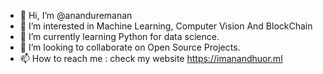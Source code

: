 - 👋 Hi, I’m @ananduremanan
- 👀 I’m interested in Machine Learning, Computer Vision And BlockChain
- 🌱 I’m currently learning Python for data science.
- 💞️ I’m looking to collaborate on Open Source Projects.
- 📫 How to reach me : check my website https://imanandhuor.ml

<!---
ananduremanan/ananduremanan is a ✨ special ✨ repository because its `README.md` (this file) appears on your GitHub profile.
You can click the Preview link to take a look at your changes.
--->
